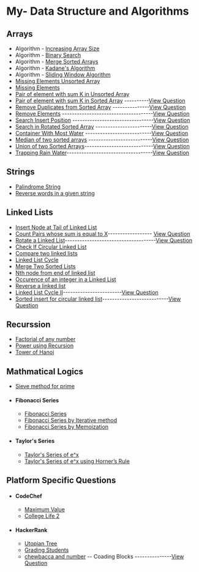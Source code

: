 # My- Data Structure and Algorithms


## Arrays
* Algorithm - [Increasing Array Size](https://github.com/kunal-j10/My-DSA/blob/main/Array/Increasing%20Array%20Size.cpp)
* Algorithm - [Binary Search](https://github.com/kunal-j10/My-DSA/blob/main/Array/Algorithm%20-%20Binary%20Search.cpp)
* Algorithm - [Merge Sorted Arrays](https://github.com/kunal-j10/My-DSA/blob/main/Array/Merge%20Sorted%20Arrays.cpp)
* Algorithm - [Kadane's Algorithm](https://github.com/kunal-j10/My-DSA/blob/main/Array/Kadane's%20Algorithm.cpp)
* Algorithm - [Sliding Window Algorithm](https://github.com/kunal-j10/My-DSA/blob/main/Array/Sliding%20Window%20Algorithm.cpp)
* [Missing Elements Unsorted Array](https://github.com/kunal-j10/My-DSA/blob/main/Array/Missing%20Elements%20Unsorted%20Array.cpp)
* [Missing Elements](https://github.com/kunal-j10/My-DSA/blob/main/Array/Missing%20Elements.cpp)
* [Pair of element with sum K in Unsorted Array](https://github.com/kunal-j10/My-DSA/blob/main/Array/Unsorted%20Array%20Two%20Sum.cpp)
* [Pair of element with sum K in Sorted Array](https://github.com/kunal-j10/My-DSA/blob/main/Array/Pair%20Sums%20to%20K%20in%20Sorted%20Array.cpp)
   ----------[View Question](https://leetcode.com/problems/two-sum-ii-input-array-is-sorted/)
* [Remove Duplicates from Sorted Array](https://github.com/kunal-j10/My-DSA/blob/main/Array/Remove%20Duplicates%20from%20Sorted%20Array.cpp)
   ---------------[View Question](https://leetcode.com/problems/remove-duplicates-from-sorted-array/)
* [Remove Elements](https://github.com/kunal-j10/My-DSA/blob/main/Array/Remove%20Elements.cpp)
   -------------------------------------[View Question](https://leetcode.com/problems/remove-element/)
* [Search Insert Position](https://github.com/kunal-j10/My-DSA/blob/main/Array/Search%20Insert%20Position.cpp)
   ---------------------------------[View Question](https://leetcode.com/problems/search-insert-position/)
* [Search in Rotated Sorted Array](https://github.com/kunal-j10/My-DSA/blob/main/Array/Search%20in%20Rotated%20Sorted%20Array.cpp)
   -----------------------[View Question](https://leetcode.com/problems/search-in-rotated-sorted-array/)
* [Container With Most Water](https://github.com/kunal-j10/My-DSA/blob/main/Array/Container%20With%20Most%20Water.cpp)
   ---------------------------[View Question](https://leetcode.com/problems/container-with-most-water/)
* [Median of two sorted arrays](https://github.com/kunal-j10/My-DSA/blob/main/Array/Median%20of%20two%20sorted%20arrays.cpp)
   --------------------------[View Question](https://leetcode.com/problems/median-of-two-sorted-arrays/)
* [Union of two Sorted Arrays](https://github.com/kunal-j10/My-DSA/blob/main/Array/Union%20of%20Two%20Sorted%20Arrays.cpp)----------------------------[View Question](https://practice.geeksforgeeks.org/problems/union-of-two-sorted-arrays/1)
* [Trapping Rain Water](https://github.com/kunal-j10/My-DSA/blob/main/Array/Trapping%20Rain%20Water.cpp)-----------------------------------[View Question](https://leetcode.com/problems/trapping-rain-water/)
   
   
   
## Strings
* [Palindrome String](https://github.com/kunal-j10/My-DSA/blob/main/String/Palindrome%20String.cpp)
* [Reverse words in a given string](https://github.com/kunal-j10/My-DSA/blob/main/String/Reverse%20words%20in%20a%20given%20string.cpp)



## Linked Lists
* [Insert Node at Tail of Linked List](https://github.com/kunal-j10/My-DSA/blob/main/Linked%20List/Insert%20Node%20at%20Tail%20of%20Linked%20List.cpp)
* [Count Pairs whose sum is equal to X](https://github.com/kunal-j10/My-DSA/blob/main/Linked%20List/Count%20Pairs%20whose%20sum%20is%20equal%20to%20X%20.cpp)------------------ [View Question](https://practice.geeksforgeeks.org/problems/count-pairs-whose-sum-is-equal-to-x/1)
* [Rotate a Linked List](https://github.com/kunal-j10/My-DSA/blob/main/Linked%20List/Rotate%20a%20Linked%20List.cpp)-------------------------------------[View Question](https://practice.geeksforgeeks.org/problems/rotate-a-linked-list/1#)
* [Check If Circular Linked List](https://github.com/kunal-j10/My-DSA/blob/main/Linked%20List/Check%20If%20Circular%20Linked%20List.cpp)
* [Compare two linked lists](https://github.com/kunal-j10/My-DSA/blob/main/Linked%20List/Compare%20two%20linked%20lists%20.cpp)
* [Linked List Cycle](https://github.com/kunal-j10/My-DSA/blob/main/Linked%20List/Linked%20List%20Cycle.cpp)
* [Merge Two Sorted Lists](https://github.com/kunal-j10/My-DSA/blob/main/Linked%20List/Merge%20Two%20Sorted%20Lists.cpp)
* [Nth node from end of linked list](https://github.com/kunal-j10/My-DSA/blob/main/Linked%20List/Nth%20node%20from%20end%20of%20linked%20list.cpp)
* [Occurence of an integer in a Linked List](https://github.com/kunal-j10/My-DSA/blob/main/Linked%20List/Occurence%20of%20an%20integer%20in%20a%20Linked%20List%20.cpp)
* [Reverse a linked list](https://github.com/kunal-j10/My-DSA/blob/main/Linked%20List/Reverse%20a%20linked%20list%20.cpp)
* [Linked List Cycle II](https://github.com/kunal-j10/My-DSA/blob/main/Linked%20List/Linked%20List%20Cycle%20II.cpp)------------------------[View Question](https://leetcode.com/problems/linked-list-cycle-ii/)
* [Sorted insert for circular linked list](https://github.com/kunal-j10/My-DSA/blob/main/Linked%20List/Sorted%20insert%20for%20circular%20linked%20list.cpp)---------------------------[View Question](https://practice.geeksforgeeks.org/problems/sorted-insert-for-circular-linked-list/1#)



## Recurssion
* [Factorial of any number](https://github.com/kunal-j10/My-DSA/blob/main/Recurssion/Factorial%20by%20Recursion.cpp)
* [Power using Recursion](https://github.com/kunal-j10/My-DSA/blob/main/Recurssion/Power%20using%20Recursion.cpp)
* [Tower of Hanoi](https://github.com/kunal-j10/My-DSA/blob/main/Recurssion/Tower%20of%20Hanoi.cpp)



## Mathmatical Logics
* [Sieve method for prime](https://github.com/kunal-j10/My-DSA/blob/main/Mathmatical%20Logics/Sieve%20method%20for%20prime.cpp)
* #### Fibonacci Series
   * [Fibonacci Series](https://github.com/kunal-j10/My-DSA/blob/main/Mathmatical%20Logics/Fibonacci%20Series/Fibonacci%20Series.cpp)
   * [Fibonacci Series by Iterative method](https://github.com/kunal-j10/My-DSA/blob/main/Mathmatical%20Logics/Fibonacci%20Series/Fibonacci%20Series%20by%20Iterative%20method.cpp)
   * [Fibonacci Series by Memoization](https://github.com/kunal-j10/My-DSA/blob/main/Mathmatical%20Logics/Fibonacci%20Series/Fibonacci%20Series%20by%20Memoization.cpp)
* #### Taylor's Series
   * [Taylor's Series of e^x](https://github.com/kunal-j10/My-DSA/blob/main/Mathmatical%20Logics/Taylor's%20Series/Taylor's%20Series%20of%20e%5Ex.cpp)
   * [Taylor's Series of e^x using Horner’s Rule](https://github.com/kunal-j10/My-DSA/blob/main/Mathmatical%20Logics/Taylor's%20Series/Taylor's%20Series%20of%20e%5Ex%20using%20Horner%E2%80%99s%20Rule.cpp)



## Platform Specific Questions
* #### CodeChef
   * [Maximum Value](https://github.com/kunal-j10/My-DSA/blob/main/Platform%20Specific%20Questions/CodeChef/Maximum%20Value.cpp)
   * [College Life 2](https://github.com/kunal-j10/My-DSA/blob/main/Platform%20Specific%20Questions/CodeChef/College%20Life%202.cpp)
* #### HackerRank
   * [Utopian Tree](https://github.com/kunal-j10/My-DSA/blob/main/Platform%20Specific%20Questions/HackerRank/Utopian%20Tree.cpp)
   * [Grading Students](https://github.com/kunal-j10/My-DSA/blob/main/Platform%20Specific%20Questions/HackerRank/Grading%20Students.cpp)
   * [chewbacca and number](https://github.com/kunal-j10/My-DSA/blob/main/Platform%20Specific%20Questions/HackerRank/chewbacca%20and%20number.cpp) -- Coading Blocks ---------------[View Question](https://www.hackerrank.com/contests/launchpad-1-winter-challenge/challenges/chewbacca-and-number/problem)
